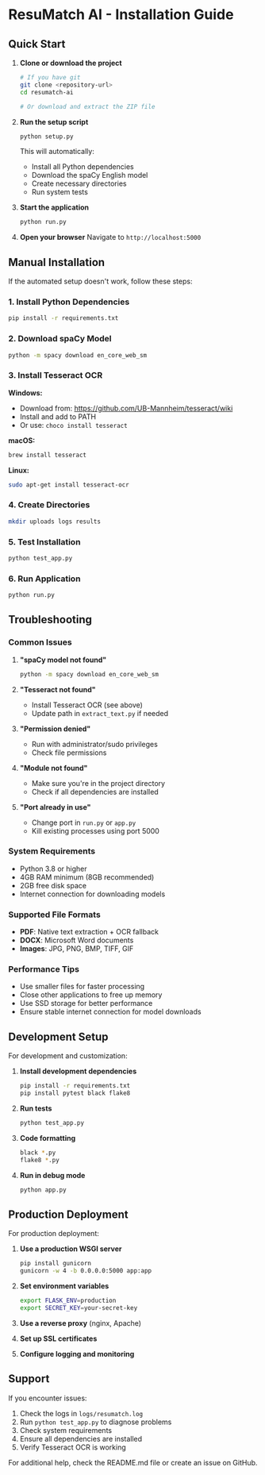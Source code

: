 # ResuMatch AI - Installation Guide

## Quick Start

1. **Clone or download the project**
   ```bash
   # If you have git
   git clone <repository-url>
   cd resumatch-ai
   
   # Or download and extract the ZIP file
   ```

2. **Run the setup script**
   ```bash
   python setup.py
   ```
   
   This will automatically:
   - Install all Python dependencies
   - Download the spaCy English model
   - Create necessary directories
   - Run system tests

3. **Start the application**
   ```bash
   python run.py
   ```

4. **Open your browser**
   Navigate to `http://localhost:5000`

## Manual Installation

If the automated setup doesn't work, follow these steps:

### 1. Install Python Dependencies
```bash
pip install -r requirements.txt
```

### 2. Download spaCy Model
```bash
python -m spacy download en_core_web_sm
```

### 3. Install Tesseract OCR

**Windows:**
- Download from: https://github.com/UB-Mannheim/tesseract/wiki
- Install and add to PATH
- Or use: `choco install tesseract`

**macOS:**
```bash
brew install tesseract
```

**Linux:**
```bash
sudo apt-get install tesseract-ocr
```

### 4. Create Directories
```bash
mkdir uploads logs results
```

### 5. Test Installation
```bash
python test_app.py
```

### 6. Run Application
```bash
python run.py
```

## Troubleshooting

### Common Issues

1. **"spaCy model not found"**
   ```bash
   python -m spacy download en_core_web_sm
   ```

2. **"Tesseract not found"**
   - Install Tesseract OCR (see above)
   - Update path in `extract_text.py` if needed

3. **"Permission denied"**
   - Run with administrator/sudo privileges
   - Check file permissions

4. **"Module not found"**
   - Make sure you're in the project directory
   - Check if all dependencies are installed

5. **"Port already in use"**
   - Change port in `run.py` or `app.py`
   - Kill existing processes using port 5000

### System Requirements

- Python 3.8 or higher
- 4GB RAM minimum (8GB recommended)
- 2GB free disk space
- Internet connection for downloading models

### Supported File Formats

- **PDF**: Native text extraction + OCR fallback
- **DOCX**: Microsoft Word documents
- **Images**: JPG, PNG, BMP, TIFF, GIF

### Performance Tips

- Use smaller files for faster processing
- Close other applications to free up memory
- Use SSD storage for better performance
- Ensure stable internet connection for model downloads

## Development Setup

For development and customization:

1. **Install development dependencies**
   ```bash
   pip install -r requirements.txt
   pip install pytest black flake8
   ```

2. **Run tests**
   ```bash
   python test_app.py
   ```

3. **Code formatting**
   ```bash
   black *.py
   flake8 *.py
   ```

4. **Run in debug mode**
   ```bash
   python app.py
   ```

## Production Deployment

For production deployment:

1. **Use a production WSGI server**
   ```bash
   pip install gunicorn
   gunicorn -w 4 -b 0.0.0.0:5000 app:app
   ```

2. **Set environment variables**
   ```bash
   export FLASK_ENV=production
   export SECRET_KEY=your-secret-key
   ```

3. **Use a reverse proxy** (nginx, Apache)
4. **Set up SSL certificates**
5. **Configure logging and monitoring**

## Support

If you encounter issues:

1. Check the logs in `logs/resumatch.log`
2. Run `python test_app.py` to diagnose problems
3. Check system requirements
4. Ensure all dependencies are installed
5. Verify Tesseract OCR is working

For additional help, check the README.md file or create an issue on GitHub.
